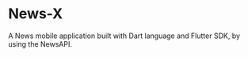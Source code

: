 # News-X
A News mobile application built with Dart language and Flutter SDK, by using the NewsAPI.


